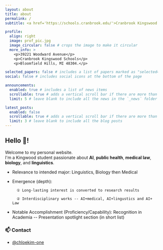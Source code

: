 ```yaml
---
layout: about
title: about
permalink: /
subtitle: <a href='https://schools.cranbrook.edu/'>Cranbrook Kingswood Schools</a>. #Address. Contacts. Motto. Etc.

profile:
  align: right
  image: prof_pic.jpg
  image_circular: false # crops the image to make it circular
  more_info: >
    <p>39221 Woodward Avenue</p>
    <p>Cranbrook Kingswood Schools</p>
    <p>Bloomfield Hills, MI 48304.</p>

selected_papers: false # includes a list of papers marked as "selected={true}"
social: false # includes social icons at the bottom of the page

announcements:
  enabled: true # includes a list of news items
  scrollable: true # adds a vertical scroll bar if there are more than 3 news items
  limit: 5 # leave blank to include all the news in the `_news` folder

latest_posts:
  enabled: false
  scrollable: true # adds a vertical scroll bar if there are more than 3 new posts items
  limit: 3 # leave blank to include all the blog posts
---
```


## Hello 👋!

Welcome to my personal website.  
I'm a Kingwood student passionate about **AI**, **public health**, **medical law**, **biology**, and **linguistics**.


- Relevance to intended major: Linguistics, Biology then Medical

- Emergence (depth):
  
        ① Long-lasting interest is converted to research results

        ② Interdisciplinary works -- AI+medical, AI+lingustics and AI+ Law

- Notable Accomplishment (Proficiency/Capability): Recognition in Academia -- Presentation spotlight section (in short list)
 

### 📫 Contact

- [@chloekim-one](https://github.com/chloekim-one)
